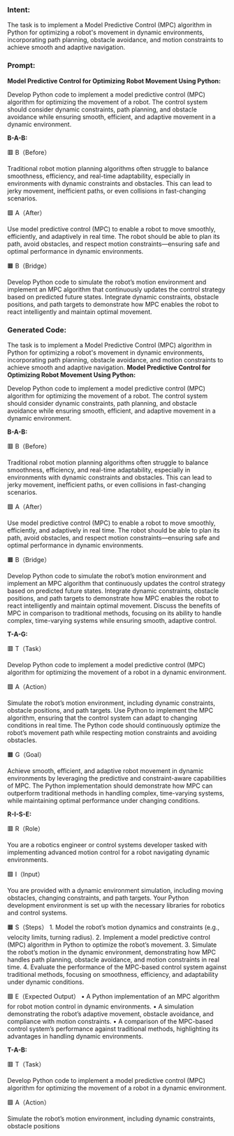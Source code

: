 ### Intent:
The task is to implement a Model Predictive Control (MPC) algorithm in Python for optimizing a robot's movement in dynamic environments, incorporating path planning, obstacle avoidance, and motion constraints to achieve smooth and adaptive navigation.

### Prompt:
**Model Predictive Control for Optimizing Robot Movement Using Python:**

Develop Python code to implement a model predictive control (MPC) algorithm for optimizing the movement of a robot. The control system should consider dynamic constraints, path planning, and obstacle avoidance while ensuring smooth, efficient, and adaptive movement in a dynamic environment.

**B-A-B:**

🟥 B（Before）

Traditional robot motion planning algorithms often struggle to balance smoothness, efficiency, and real-time adaptability, especially in environments with dynamic constraints and obstacles. This can lead to jerky movement, inefficient paths, or even collisions in fast-changing scenarios.

🟩 A（After）

Use model predictive control (MPC) to enable a robot to move smoothly, efficiently, and adaptively in real time. The robot should be able to plan its path, avoid obstacles, and respect motion constraints—ensuring safe and optimal performance in dynamic environments.

🟧 B（Bridge）

Develop Python code to simulate the robot’s motion environment and implement an MPC algorithm that continuously updates the control strategy based on predicted future states. Integrate dynamic constraints, obstacle positions, and path targets to demonstrate how MPC enables the robot to react intelligently and maintain optimal movement.

### Generated Code:
The task is to implement a Model Predictive Control (MPC) algorithm in Python for optimizing a robot's movement in dynamic environments, incorporating path planning, obstacle avoidance, and motion constraints to achieve smooth and adaptive navigation.
**Model Predictive Control for Optimizing Robot Movement Using Python:**

Develop Python code to implement a model predictive control (MPC) algorithm for optimizing the movement of a robot. The control system should consider dynamic constraints, path planning, and obstacle avoidance while ensuring smooth, efficient, and adaptive movement in a dynamic environment.

**B-A-B:**

🟥 B（Before）

Traditional robot motion planning algorithms often struggle to balance smoothness, efficiency, and real-time adaptability, especially in environments with dynamic constraints and obstacles. This can lead to jerky movement, inefficient paths, or even collisions in fast-changing scenarios.

🟩 A（After）

Use model predictive control (MPC) to enable a robot to move smoothly, efficiently, and adaptively in real time. The robot should be able to plan its path, avoid obstacles, and respect motion constraints—ensuring safe and optimal performance in dynamic environments.

🟧 B（Bridge）

Develop Python code to simulate the robot’s motion environment and implement an MPC algorithm that continuously updates the control strategy based on predicted future states. Integrate dynamic constraints, obstacle positions, and path targets to demonstrate how MPC enables the robot to react intelligently and maintain optimal movement. Discuss the benefits of MPC in comparison to traditional methods, focusing on its ability to handle complex, time-varying systems while ensuring smooth, adaptive control.

**T-A-G:**

🟥 T（Task）

Develop Python code to implement a model predictive control (MPC) algorithm for optimizing the movement of a robot in a dynamic environment.

🟩 A（Action）

Simulate the robot’s motion environment, including dynamic constraints, obstacle positions, and path targets. Use Python to implement the MPC algorithm, ensuring that the control system can adapt to changing conditions in real time. The Python code should continuously optimize the robot’s movement path while respecting motion constraints and avoiding obstacles.

🟧 G（Goal）

Achieve smooth, efficient, and adaptive robot movement in dynamic environments by leveraging the predictive and constraint-aware capabilities of MPC. The Python implementation should demonstrate how MPC can outperform traditional methods in handling complex, time-varying systems, while maintaining optimal performance under changing conditions.

**R-I-S-E:**

🟥 R（Role）

You are a robotics engineer or control systems developer tasked with implementing advanced motion control for a robot navigating dynamic environments.

🟩 I（Input）

You are provided with a dynamic environment simulation, including moving obstacles, changing constraints, and path targets. Your Python development environment is set up with the necessary libraries for robotics and control systems.

🟧 S（Steps）
	1.	Model the robot’s motion dynamics and constraints (e.g., velocity limits, turning radius).
	2.	Implement a model predictive control (MPC) algorithm in Python to optimize the robot’s movement.
	3.	Simulate the robot’s motion in the dynamic environment, demonstrating how MPC handles path planning, obstacle avoidance, and motion constraints in real time.
	4.	Evaluate the performance of the MPC-based control system against traditional methods, focusing on smoothness, efficiency, and adaptability under dynamic conditions.

🟩 E（Expected Output）
	•	A Python implementation of an MPC algorithm for robot motion control in dynamic environments.
	•	A simulation demonstrating the robot’s adaptive movement, obstacle avoidance, and compliance with motion constraints.
	•	A comparison of the MPC-based control system’s performance against traditional methods, highlighting its advantages in handling dynamic environments.

**T-A-B:**

🟥 T（Task）

Develop Python code to implement a model predictive control (MPC) algorithm for optimizing the movement of a robot in a dynamic environment.

🟩 A（Action）

Simulate the robot’s motion environment, including dynamic constraints, obstacle positions
